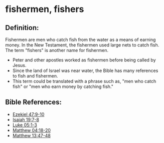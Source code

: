 # fishermen, fishers #

## Definition: ##
Fishermen are men who catch fish from the water as a means of earning money. In the New Testament, the fishermen used large nets to catch fish. The term "fishers" is another name for fishermen.

* Peter and other apostles worked as fishermen before being called by Jesus.
* Since the land of Israel was near water, the Bible has many references to fish and fishermen.
* This term could be translated with a phrase such as, "men who catch fish" or "men who earn money by catching fish."

## Bible References: ##

* [Ezekiel 47:9-10](https://door43.org/en/bible/notes/ezk/47/09)
* [Isaiah 19:7-8](https://door43.org/en/bible/notes/isa/19/07)
* [Luke 05:1-3](https://door43.org/en/bible/notes/luk/05/01)
* [Matthew 04:18-20](https://door43.org/en/bible/notes/mat/04/18)
* [Matthew 13:47-48](https://door43.org/en/bible/notes/mat/13/47)

